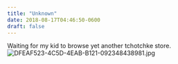 ```yaml
---
title: "Unknown"
date: 2018-08-17T04:46:50-0600
draft: false
---
```


Waiting for my kid to browse yet another tchotchke store.  
![DFEAF523-4C5D-4EAB-B121-092348438981.jpg](http://ianwhitney.micro.blog/uploads/2018/36d1047a5c.jpg)
